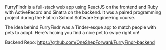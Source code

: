 FurryFindr is a full-stack web app using ReactJS on the frontend and Ruby with ActiveRecord and Sinatra on the backend. It was a paired programming project during the Flatiron School Software Engineering course.

The idea behind FurryFindr was a Tinder-esque app to match people with pets to adopt. Here's hoping you find a nice pet to swipe right on!

Backend Repo: https://github.com/OneShepForward/FurryFindr-backend
